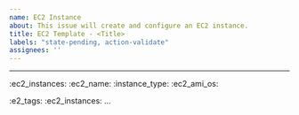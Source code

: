 ```yaml
---
name: EC2 Instance
about: This issue will create and configure an EC2 instance.
title: EC2 Template - <Title>
labels: "state-pending, action-validate"
assignees: ''
---
```


---
<!--

This template is used to configure and deploy an EC2 instance.

An example template with the minimum fields is shown below.

:ec2_instances: 2
:ec2_name: ec2_mario,ec2_test
:ec2_instance_type: t2.micro,t2.nano
:ec2_ami_os: linux,windows
:ec2_ami: ami-08734ec479a1ace4a

:ec2_tags: test

NOTE: You can only configure either ec2_ami or ec2_ami_os, not both at the same time.


-->

:ec2_instances: 
:ec2_name: 
:instance_type: 
:ec2_ami_os: 

:e2_tags: 
:ec2_instances: 
...